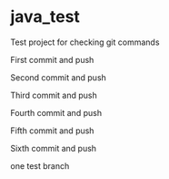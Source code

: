# java_test
Test project for checking git commands

First commit and push

Second commit and push

Third commit and push

Fourth commit and push

Fifth commit and push

Sixth commit and push

one test branch 